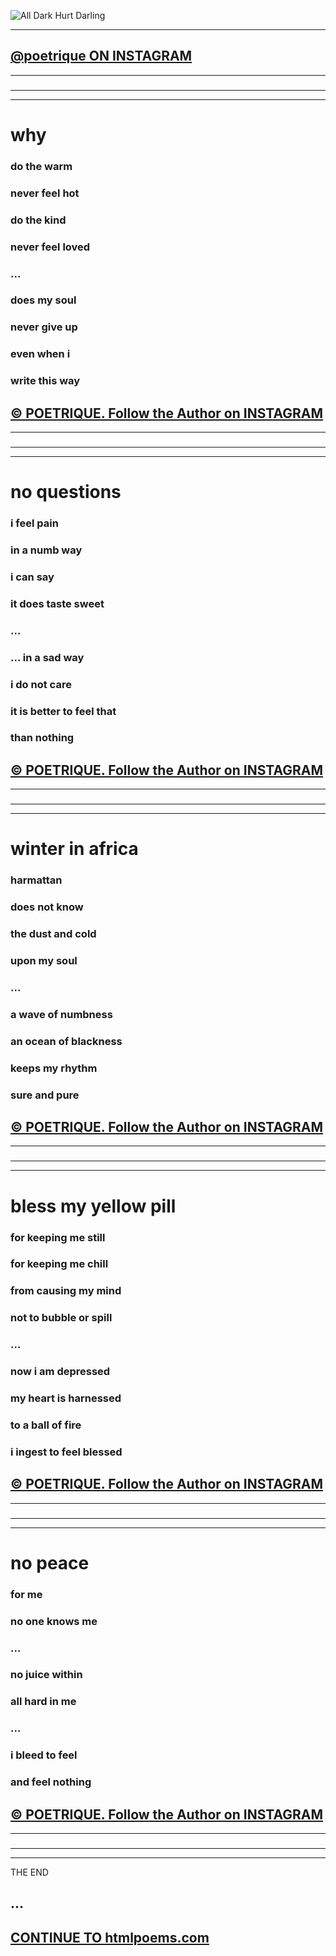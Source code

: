 ﻿![All Dark Hurt Darling](http://res.cloudinary.com/poetrique/image/upload/c_scale,q_auto:best,w_500/v1512928695/a-d-h-d_poetrique.png)

<head>
	<link rel="apple-touch-icon" sizes="180x180" href="/apple-touch-icon.png">
	<link rel="icon" type="image/png" sizes="32x32" href="/favicon-32x32.png">
	<link rel="icon" type="image/png" sizes="16x16" href="/favicon-16x16.png">
	<link rel="manifest" href="/manifest.json">
	<link rel="mask-icon" href="/safari-pinned-tab.svg" color="#5bbad5">
	<meta name="theme-color" content="#ffffff">
	<!-- minified css for EMOJIS -->
	<link href="https://afeld.github.io/emoji-css/emoji.css" rel="stylesheet">
</head>

- - - 

## [@poetrique ON INSTAGRAM](http://instagram.com/poetrique)

- - -

### <i class="em em-honey_pot"></i>	<i class="em em-arrow_double_down"></i>	<i class="em em-honey_pot"></i>

- - -
- - -

# <i class="em em-one"></i> why      

### do the warm    
### never feel hot    
### do the kind    
### never feel loved    
### ...
### does my soul    
### never give up    
### even when i    
### write this way     

## [&copy; POETRIQUE. Follow the Author on INSTAGRAM](http://instagram.com/poetrique) 

- - -

### <i class="em em-honey_pot"></i>	<i class="em em-arrow_double_up"></i>	<i class="em em-honey_pot"></i>
### <i class="em em-honey_pot"></i>	<i class="em em-arrow_double_down"></i>	<i class="em em-honey_pot"></i>

- - -
- - - 

# <i class="em em-two"></i> no questions        

### i feel pain     
### in a numb way     
### i can say     
### it does taste sweet     
### ...
### ... in a sad way     
### i do not care     
### it is better to feel that     
### than nothing     


## [&copy; POETRIQUE. Follow the Author on INSTAGRAM](http://instagram.com/poetrique) 

- - -

### <i class="em em-honey_pot"></i>	<i class="em em-arrow_double_up"></i>	<i class="em em-honey_pot"></i>
### <i class="em em-honey_pot"></i>	<i class="em em-arrow_double_down"></i>	<i class="em em-honey_pot"></i>

- - - 
- - -

# <i class="em em-three"></i> winter in africa       

### harmattan      
### does not know      
### the dust and cold      
### upon my soul     
### ...
### a wave of numbness     
### an ocean of blackness      
### keeps my rhythm     
### sure and pure      


## [&copy; POETRIQUE. Follow the Author on INSTAGRAM](http://instagram.com/poetrique) 

- - -

### <i class="em em-honey_pot"></i>	<i class="em em-arrow_double_up"></i>	<i class="em em-honey_pot"></i>
### <i class="em em-honey_pot"></i>	<i class="em em-arrow_double_down"></i>	<i class="em em-honey_pot"></i>

- - -
- - -

# <i class="em em-four"></i> bless my yellow pill           

### for keeping me still     
### for keeping me chill      
### from causing my mind      
### not to bubble or spill        
### ...
### now i am depressed       
### my heart is harnessed       
### to a ball of fire        
### i ingest to feel blessed


## [&copy; POETRIQUE. Follow the Author on INSTAGRAM](http://instagram.com/poetrique) 

- - -

### <i class="em em-honey_pot"></i>	<i class="em em-arrow_double_up"></i>	<i class="em em-honey_pot"></i>
### <i class="em em-honey_pot"></i>	<i class="em em-arrow_double_down"></i>	<i class="em em-honey_pot"></i>

- - -
- - -

# <i class="em em-five"></i> no peace

### for me
### no one knows me
### ...
### no juice within 
### all hard in me
### ...
### i bleed to feel
### and feel nothing


## [&copy; POETRIQUE. Follow the Author on INSTAGRAM](http://instagram.com/poetrique) 

- - -

### <i class="em em-honey_pot"></i>	<i class="em em-arrow_double_up"></i>	<i class="em em-honey_pot"></i>
### <i class="em em-honey_pot"></i>	<i class="em em-arrow_double_down"></i>	<i class="em em-honey_pot"></i>
    
- - -
- - - 

THE END
## ...
## [CONTINUE TO htmlpoems.com](http://htmlpoems.com)